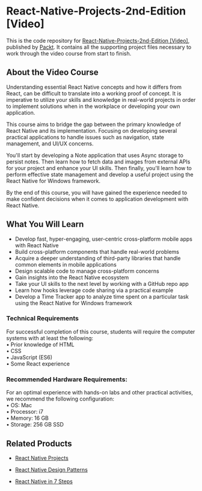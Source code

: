 # React-Native-Projects-2nd-Edition [Video]
This is the code repository for [React-Native-Projects-2nd-Edition [Video]](https://www.packtpub.com/business-other/react-native-projects-second-edition-video), published by [Packt](https://www.packtpub.com/?utm_source=github). It contains all the supporting project files necessary to work through the video course from start to finish.
## About the Video Course
Understanding essential React Native concepts and how it differs from React, can be difficult to translate into a working proof of concept. It is imperative to utilize your skills and knowledge in real-world projects in order to implement solutions when in the workplace or developing your own application.

This course aims to bridge the gap between the primary knowledge of React Native and its implementation. Focusing on developing several practical applications to handle issues such as navigation, state management, and UI/UX concerns.

You'll start by developing a Note application that uses Async storage to persist notes. Then learn how to fetch data and images from external APIs for your project and enhance your UI skills. Then finally, you'll learn how to perform effective state management and develop a useful project using the React Native for Windows framework.

By the end of this course, you will have gained the experience needed to make confident decisions when it comes to application development with React Native.

<H2>What You Will Learn</H2>
<DIV class=book-info-will-learn-text>
<UL>
<LI>Develop fast, hyper-engaging, user-centric cross-platform mobile apps with React Native
<LI>Build cross-platform components that handle real-world problems
<LI>Acquire a deeper understanding of third-party libraries that handle common elements in mobile applications
<LI>Design scalable code to manage cross-platform concerns
<LI>Gain insights into the React Native ecosystem
<LI>Take your UI skills to the next level by working with a GitHub repo app
<LI>Learn how hooks leverage code sharing via a practical example
<LI>Develop a Time Tracker app to analyze time spent on a particular task using the React Native for Windows framework
  </LI></UL></DIV>

### Technical Requirements
For successful completion of this course, students will require the computer systems with at least the following:<br/>
•	Prior knowledge of HTML <br/>
•	CSS <br/>
•	JavaScript (ES6) <br/>
•	Some React experience <br/>



### Recommended Hardware Requirements:<br/>
For an optimal experience with hands-on labs and other practical activities, we recommend the following configuration:<br/>
•	OS: Mac <br/>
•	Processor: i7<br/> 
•	Memory: 16 GB<br/>
•	Storage: 256 GB SSD<br/>





## Related Products
* [React Native Projects](https://www.packtpub.com/application-development/react-native-projects-video)

* [React Native Design Patterns](https://www.packtpub.com/mobile/react-native-design-patterns-video)

* [React Native in 7 Steps](https://www.packtpub.com/application-development/react-native-7-steps-video)

